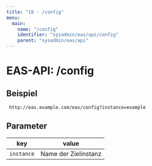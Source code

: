 ```yaml
---
title: "18 - /config"
menu:
  main:
    name: "/config"
    identifier: "sysadmin/eas/api/config"
    parent: "sysadmin/eas/api"
---
```

#  EAS-API: /config

##  Beispiel

~~~
 http://eas.example.com/eas/config?instance=example
~~~


##  Parameter


|key|value|
|---|---|
|`instance`          |Name der Zielinstanz|




